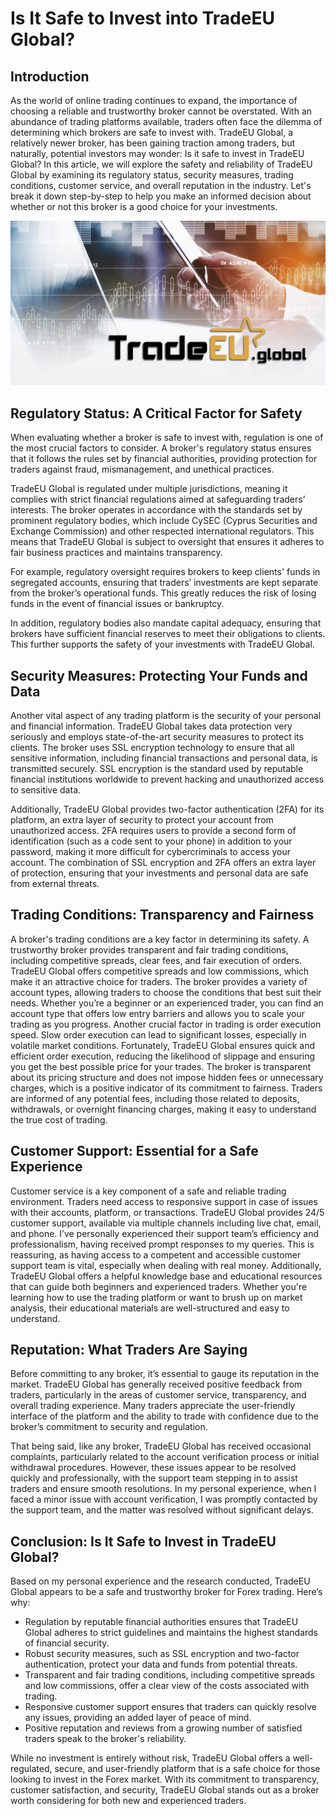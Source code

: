 Is It Safe to Invest into TradeEU Global?
======================================================

Introduction
------------

As the world of online trading continues to expand, the importance of choosing a reliable and trustworthy broker cannot be overstated. With an abundance of trading platforms available, traders often face the dilemma of determining which brokers are safe to invest with. TradeEU Global, a relatively newer broker, has been gaining traction among traders, but naturally, potential investors may wonder: Is it safe to invest in TradeEU Global?
In this article, we will explore the safety and reliability of TradeEU Global by examining its regulatory status, security measures, trading conditions, customer service, and overall reputation in the industry. Let's break it down step-by-step to help you make an informed decision about whether or not this broker is a good choice for your investments.




![image](https://github.com/Forex-review/TradeEU-Global-legit-or-scam/blob/8dbb3fe4d58ac9ad895b8d28bf5f55f6ad57b608/tradeeu%20global%20home.jpeg)

Regulatory Status: A Critical Factor for Safety
--------------------

When evaluating whether a broker is safe to invest with, regulation is one of the most crucial factors to consider. A broker's regulatory status ensures that it follows the rules set by financial authorities, providing protection for traders against fraud, mismanagement, and unethical practices.

TradeEU Global is regulated under multiple jurisdictions, meaning it complies with strict financial regulations aimed at safeguarding traders’ interests. The broker operates in accordance with the standards set by prominent regulatory bodies, which include CySEC (Cyprus Securities and Exchange Commission) and other respected international regulators. This means that TradeEU Global is subject to oversight that ensures it adheres to fair business practices and maintains transparency.

For example, regulatory oversight requires brokers to keep clients' funds in segregated accounts, ensuring that traders’ investments are kept separate from the broker’s operational funds. This greatly reduces the risk of losing funds in the event of financial issues or bankruptcy.

In addition, regulatory bodies also mandate capital adequacy, ensuring that brokers have sufficient financial reserves to meet their obligations to clients. This further supports the safety of your investments with TradeEU Global.



Security Measures: Protecting Your Funds and Data
-----------------------

Another vital aspect of any trading platform is the security of your personal and financial information. TradeEU Global takes data protection very seriously and employs state-of-the-art security measures to protect its clients.
The broker uses SSL encryption technology to ensure that all sensitive information, including financial transactions and personal data, is transmitted securely. SSL encryption is the standard used by reputable financial institutions worldwide to prevent hacking and unauthorized access to sensitive data.

Additionally, TradeEU Global provides two-factor authentication (2FA) for its platform, an extra layer of security to protect your account from unauthorized access. 2FA requires users to provide a second form of identification (such as a code sent to your phone) in addition to your password, making it more difficult for cybercriminals to access your account.
The combination of SSL encryption and 2FA offers an extra layer of protection, ensuring that your investments and personal data are safe from external threats.


Trading Conditions: Transparency and Fairness
-----------------

A broker's trading conditions are a key factor in determining its safety. A trustworthy broker provides transparent and fair trading conditions, including competitive spreads, clear fees, and fair execution of orders.
TradeEU Global offers competitive spreads and low commissions, which make it an attractive choice for traders. The broker provides a variety of account types, allowing traders to choose the conditions that best suit their needs. Whether you’re a beginner or an experienced trader, you can find an account type that offers low entry barriers and allows you to scale your trading as you progress.
Another crucial factor in trading is order execution speed. Slow order execution can lead to significant losses, especially in volatile market conditions. Fortunately, TradeEU Global ensures quick and efficient order execution, reducing the likelihood of slippage and ensuring you get the best possible price for your trades.
The broker is transparent about its pricing structure and does not impose hidden fees or unnecessary charges, which is a positive indicator of its commitment to fairness. Traders are informed of any potential fees, including those related to deposits, withdrawals, or overnight financing charges, making it easy to understand the true cost of trading.


Customer Support: Essential for a Safe Experience
-----------------
Customer service is a key component of a safe and reliable trading environment. Traders need access to responsive support in case of issues with their accounts, platform, or transactions.
TradeEU Global provides 24/5 customer support, available via multiple channels including live chat, email, and phone. I’ve personally experienced their support team’s efficiency and professionalism, having received prompt responses to my queries. This is reassuring, as having access to a competent and accessible customer support team is vital, especially when dealing with real money.
Additionally, TradeEU Global offers a helpful knowledge base and educational resources that can guide both beginners and experienced traders. Whether you're learning how to use the trading platform or want to brush up on market analysis, their educational materials are well-structured and easy to understand.



Reputation: What Traders Are Saying
-----------------
Before committing to any broker, it’s essential to gauge its reputation in the market. TradeEU Global has generally received positive feedback from traders, particularly in the areas of customer service, transparency, and overall trading experience. Many traders appreciate the user-friendly interface of the platform and the ability to trade with confidence due to the broker’s commitment to security and regulation.

That being said, like any broker, TradeEU Global has received occasional complaints, particularly related to the account verification process or initial withdrawal procedures. However, these issues appear to be resolved quickly and professionally, with the support team stepping in to assist traders and ensure smooth resolutions. In my personal experience, when I faced a minor issue with account verification, I was promptly contacted by the support team, and the matter was resolved without significant delays.


Conclusion: Is It Safe to Invest in TradeEU Global?
-----------------

Based on my personal experience and the research conducted, TradeEU Global appears to be a safe and trustworthy broker for Forex trading. Here’s why:
- Regulation by reputable financial authorities ensures that TradeEU Global adheres to strict guidelines and maintains the highest standards of financial security.
- Robust security measures, such as SSL encryption and two-factor authentication, protect your data and funds from potential threats.
- Transparent and fair trading conditions, including competitive spreads and low commissions, offer a clear view of the costs associated with trading.
- Responsive customer support ensures that traders can quickly resolve any issues, providing an added layer of peace of mind.
- Positive reputation and reviews from a growing number of satisfied traders speak to the broker's reliability.

While no investment is entirely without risk, TradeEU Global offers a well-regulated, secure, and user-friendly platform that is a safe choice for those looking to invest in the Forex market. With its commitment to transparency, customer satisfaction, and security, TradeEU Global stands out as a broker worth considering for both new and experienced traders.
